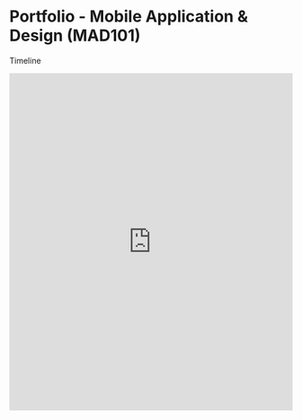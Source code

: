 # Portfolio - Mobile Application &amp; Design (MAD101)
Timeline

<embed src="https://github.com/John262004/Libarbas_Portfolio_MAD101/blob/main/Project%20and%20Task%20Progress%20Timeline.pdf" width="100%" height="600px" />
